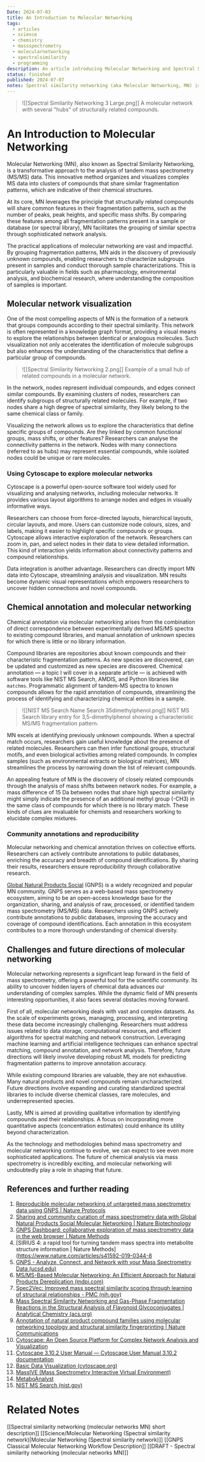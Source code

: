 ```yaml
---
Date: 2024-07-03
title: An Introduction to Molecular Networking
tags:
  - articles
  - science
  - chemistry
  - massspectrometry
  - molecularnetworking
  - spectralsimilarity
  - programming
description: An article introducing Molecular Networking and Spectral Similarity Networks
status: finished
published: 2024-07-07
notes: Spectral similarity networking (aka Molecular Networking, MN) is the organization and visualization of tandem MS data into clusters of compounds with similar fragmentation patterns.Structurally related compounds share similar features (number of peaks, peak height, mass shifts) in their fragmentation patterns. These features can be compared between all fragmentation patterns in a sample or database. Similar spectra are grouped through network analysis.Grouping fragmentation patterns together using molecular networking techniques assists in the discovery of unknown compounds, subgroup characterization, and thorough sample characterization.The network groups compounds (nodes of the network) according to the degree of spectral similarity as a network in a knowledge graph format, thus allowing visual exploration of identical/analogous molecules and accelerating the identification of subgroups or characteristics of a given group of molecules.  Chemical annotation via molecular networking arises from the combination of direct spectral correspondence between MS/MS spectra and compound libraries (MS/MS data).Closely related compounds are discovered through networking and mass shifts. A mass difference of 15 Da between nodes with a high degree of similarity may suggest a CH3 group for the same class of compound.
---
```

> ![[Spectral Similarity Networking 3 Large.png]]
> A molecular network with several "hubs" of structurally related compounds.

# An Introduction to Molecular Networking

Molecular Networking (MN), also known as Spectral Similarity Networking, is a transformative approach to the analysis of tandem mass spectrometry (MS/MS) data. This innovative method organizes and visualizes complex MS data into clusters of compounds that share similar fragmentation patterns, which are indicative of their chemical structures.

At its core, MN leverages the principle that structurally related compounds will share common features in their fragmentation patterns, such as the number of peaks, peak heights, and specific mass shifts. By comparing these features among all fragmentation patterns present in a sample or database (or spectral library), MN facilitates the grouping of similar spectra through sophisticated network analysis.

The practical applications of molecular networking are vast and impactful. By grouping fragmentation patterns, MN aids in the discovery of previously unknown compounds, enabling researchers to characterize subgroups present in samples and conduct thorough sample characterizations. This is particularly valuable in fields such as pharmacology, environmental analysis, and biochemical research, where understanding the composition of samples is important.

## Molecular network visualization

One of the most compelling aspects of MN is the formation of a network that groups compounds according to their spectral similarity. This network is often represented in a knowledge graph format, providing a visual means to explore the relationships between identical or analogous molecules. Such visualization not only accelerates the identification of molecule subgroups but also enhances the understanding of the characteristics that define a particular group of compounds.

> ![[Spectral Similarity Networking 2.png]]
> Example of a small hub of related compounds in a molecular network.

In the network, nodes represent individual compounds, and edges connect similar compounds. By examining clusters of nodes, researchers can identify subgroups of structurally related molecules. For example, if two nodes share a high degree of spectral similarity, they likely belong to the same chemical class or family.

Visualizing the network allows us to explore the characteristics that define specific groups of compounds. Are they linked by common functional groups, mass shifts, or other features? Researchers can analyse the connectivity patterns in the network. Nodes with many connections (referred to as hubs) may represent essential compounds, while isolated nodes could be unique or rare molecules.

### **Using Cytoscape to explore molecular networks**

Cytoscape is a powerful open-source software tool widely used for visualizing and analysing networks, including molecular networks. It provides various layout algorithms to arrange nodes and edges in visually informative ways.

Researchers can choose from force-directed layouts, hierarchical layouts, circular layouts, and more. Users can customize node colours, sizes, and labels, making it easier to highlight specific compounds or groups. Cytoscape allows interactive exploration of the network. Researchers can zoom in, pan, and select nodes in their data to view detailed information. This kind of interaction yields information about connectivity patterns and compound relationships.

Data integration is another advantage. Researchers can directly import MN data into Cytoscape, streamlining analysis and visualization. MN results become dynamic visual representations which empowers researchers to uncover hidden connections and novel compounds.

## Chemical annotation and molecular networking

Chemical annotation via molecular networking arises from the combination of direct correspondence between experimentally derived MS/MS spectra to existing compound libraries, and manual annotation of unknown species for which there is little or no library information.

Compound libraries are repositories about known compounds and their characteristic fragmentation patterns. As new species are discovered, can be updated and customized as new species are discovered. Chemical annotation — a topic I will cover in a separate article — is achieved with software tools like NIST MS Search, AMDIS, and Python libraries like `matchms`. Programmatic alignment of tandem-MS spectra to known compounds allows for the rapid annotation of compounds, streamlining the process of identifying and characterizing chemical entities in a sample.

>![[NIST MS Search Name Search 35dimethylphenol.png]]
> NIST MS Search library entry for 3,5-dimethylphenol showing a characteristic MS/MS fragmentation pattern.

MN excels at identifying previously unknown compounds. When a spectral match occurs, researchers gain useful knowledge about the presence of related molecules. Researchers can then infer functional groups, structural motifs, and even biological activities among related compounds. In complex samples (such as environmental extracts or biological matrices), MN streamlines the process by narrowing down the list of relevant compounds.

An appealing feature of MN is the discovery of closely related compounds through the analysis of mass shifts between network nodes. For example, a mass difference of 15 Da between nodes that share high spectral similarity might simply indicate the presence of an additional methyl group (-CH3) in the same class of compounds for which there is no library match. These kinds of clues are invaluable for chemists and researchers working to elucidate complex mixtures.

### **Community annotations and reproducibility**

Molecular networking and chemical annotation thrives on collective efforts. Researchers can actively contribute annotations to public databases, enriching the accuracy and breadth of compound identifications. By sharing their results, researchers ensure reproducibility through collaborative research.

[Global Natural Products Social](https://gnps.ucsd.edu/ProteoSAFe/static/gnps-splash.jsp) (GNPS) is a widely recognized and popular MN community. GNPS serves as a web-based mass spectrometry ecosystem, aiming to be an open-access knowledge base for the organization, sharing, and analysis of raw, processed, or identified tandem mass spectrometry (MS/MS) data. Researchers using GNPS actively contribute annotations to public databases, improving the accuracy and coverage of compound identifications. Each annotation in this ecosystem contributes to a more thorough understanding of chemical diversity.

## Challenges and future directions of molecular networking

Molecular networking represents a significant leap forward in the field of mass spectrometry, offering a powerful tool for the scientific community. Its ability to uncover hidden layers of chemical data advances our understanding of complex samples. While the dynamic field of MN presents interesting opportunities, it also faces several obstacles moving forward.

First of all, molecular networking deals with vast and complex datasets. As the scale of experiments grows, managing, processing, and interpreting these data become increasingly challenging. Researchers must address issues related to data storage, computational resources, and efficient algorithms for spectral matching and network construction. Leveraging machine learning and artificial intelligence techniques can enhance spectral matching, compound annotation, and network analysis. Therefore, future directions will likely involve developing robust ML models for predicting fragmentation patterns to improve annotation accuracy.

While existing compound libraries are valuable, they are not exhaustive. Many natural products and novel compounds remain uncharacterized. Future directions involve expanding and curating standardized spectral libraries to include diverse chemical classes, rare molecules, and underrepresented species.

Lastly, MN is aimed at providing qualitative information by identifying compounds and their relationships. A focus on incorporating more quantitative aspects (concentration estimates) could enhance its utility beyond characterization.

As the technology and methodologies behind mass spectrometry and molecular networking continue to evolve, we can expect to see even more sophisticated applications. The future of chemical analysis via mass spectrometry is incredibly exciting, and molecular networking will undoubtedly play a role in shaping that future.

## References and further reading
1. [Reproducible molecular networking of untargeted mass spectrometry data using GNPS | Nature Protocols](https://www.nature.com/articles/s41596-020-0317-5?fromPaywallRec=false)
2. [Sharing and community curation of mass spectrometry data with Global Natural Products Social Molecular Networking | Nature Biotechnology](https://www.nature.com/articles/nbt.3597)
3. [GNPS Dashboard: collaborative exploration of mass spectrometry data in the web browser | Nature Methods](https://www.nature.com/articles/s41592-021-01339-5)
4. [SIRIUS 4: a rapid tool for turning tandem mass spectra into metabolite structure information | Nature Methods](https://www.nature.com/articles/s41592-019-0344-8
5. [GNPS - Analyze, Connect, and Network with your Mass Spectrometry Data (ucsd.edu)](https://gnps.ucsd.edu/ProteoSAFe/static/gnps-splash.jsp)
6. [MS/MS-Based Molecular Networking: An Efficient Approach for Natural Products Dereplication (mdpi.com)](https://www.mdpi.com/1420-3049/28/1/157)
7. [Spec2Vec: Improved mass spectral similarity scoring through learning of structural relationships - PMC (nih.gov)](https://www.ncbi.nlm.nih.gov/pmc/articles/PMC7909622/)
8. [Mass Spectral Similarity Networking and Gas-Phase Fragmentation Reactions in the Structural Analysis of Flavonoid Glycoconjugates | Analytical Chemistry (acs.org)](https://pubs.acs.org/doi/10.1021/acs.analchem.8b05479)
9. [Annotation of natural product compound families using molecular networking topology and structural similarity fingerprinting | Nature Communications](https://www.nature.com/articles/s41467-022-35734-z)
10. [Cytoscape: An Open Source Platform for Complex Network Analysis and Visualization](https://cytoscape.org/)
11. [Cytoscape 3.10.2 User Manual — Cytoscape User Manual 3.10.2 documentation](https://manual.cytoscape.org/en/3.10.2/index.html)
12. [Basic Data Visualization (cytoscape.org)](https://cytoscape.org/cytoscape-tutorials/protocols/basic-data-visualization/#/)
13. [MassIVE (Mass Spectrometry Interactive Virtual Environment)](https://massive.ucsd.edu/ProteoSAFe/static/massive.jsp)
14. [MetaboAnalyst](https://www.metaboanalyst.ca/)
15. [NIST MS Search (nist.gov)](https://chemdata.nist.gov/dokuwiki/doku.php?id=chemdata:ms-search)

# Related Notes
[[Spectral similarity networking (molecular networks MN) short description]]
[[Science/Molecular Networking (Spectral similarity network)|Molecular Networking (Spectral similarity network)]]
[[GNPS Classical Molecular Networking Workflow Description]]
[[DRAFT - Spectral similarity networking (molecular networks MN)]]
